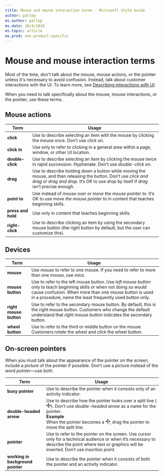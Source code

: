 ```yaml
---
title: Mouse and mouse interaction terms - Microsoft Style Guide
author: pallep
ms.author: pallep
ms.date: 10/4/2018
ms.topic: article
ms.prod: non-product-specific
---
```


# Mouse and mouse interaction terms

Most
of the time, don't talk about the mouse, mouse actions, or the pointer
unless it's necessary to avoid confusion. Instead, talk about
customer interactions with the UI. To learn more, see [Describing interactions with UI](~/procedures-instructions/describing-interactions-with-ui.md).

When you need to talk specifically about the mouse, mouse interactions, or the pointer, use these terms.

## Mouse actions

|      **Term**      |                                                                                                  **Usage**                                                                                                  |
|--------------------|-------------------------------------------------------------------------------------------------------------------------------------------------------------------------------------------------------------|
|     **click**      |                                                     Use to describe selecting an item with the mouse by clicking the mouse once. Don’t use *click on*.                                                      |
|    **click in**    |                                                        Use only to refer to clicking in a general area within a page, window, or other UI location.                                                         |
|  **double-click**  |                                         Use to describe selecting an item by clicking the mouse twice in rapid succession. Hyphenate. Don’t use *double-click on*.                                          |
|      **drag**      | Use to describe holding down a button while moving the mouse, and then releasing the button. Don’t use *click and drag* or *drag and drop*. It’s OK to use *drop* by itself if *drag* isn’t precise enough. |
|    **point to**    |                              Use instead of *mouse over* or *move the mouse pointer to*. It’s OK to use *move the mouse pointer to* in content that teaches beginning skills.                               |
| **press and hold** |                                                                             Use only in content that teaches beginning skills.                                                                              |
|  **right-click**   |                                    Use to describe clicking an item by using the secondary mouse button (the right button by default, but the user can customize this).                                     |

## Devices

|        **Term**        |                                                                                                                   **Usage**                                                                                                                   |
|------------------------|-----------------------------------------------------------------------------------------------------------------------------------------------------------------------------------------------------------------------------------------------|
|       **mouse**        |                                               Use *mouse* to refer to one mouse. If you need to refer to more than one mouse, use *mice.*                                                 |
|    **mouse button**    | Use to refer to the left mouse button. Use *left mouse button* only to teach beginning skills or when not doing so would cause confusion. When more than one mouse button is used in a procedure, name the least frequently used button only. |
| **right mouse button** |                         Use to refer to the secondary mouse button. By default, this is the right mouse button. Customers who change the default understand that *right mouse button* indicates the secondary button.                         |
|    **wheel button**    |                                                              Use to refer to the third or middle button on the mouse. Customers *rotate* the wheel and *click* the wheel button.                                                              |

## On-screen pointers

When you
must talk about the appearance of the pointer on the screen, include
a picture of the pointer if possible. Don’t use a picture instead
of the word *pointer*—use both<em>.</em>

|**Term**|**Usage**|
|---|---|
|**busy pointer**|Use to describe the pointer when it consists only of an activity indicator.|
|**double-headed arrow**|Use to describe how the pointer looks over a split line (<img src="media/mouse-mouse-interaction-terms/1502439723.png" />). Don’t use *double-headed arrow* as a name for the pointer. <br />**Example**<br />When the pointer becomes a <img src="media/mouse-mouse-interaction-terms/270050385.png" />, drag the pointer to move the split line.|
|**pointer**|Use to refer to the pointer on the screen. Use *cursor* only for a technical audience or when it’s necessary to describe the point where text or graphics will be inserted. Don’t use *insertion point*.|
|**working in background pointer**|Use to describe the pointer when it consists of both the pointer and an activity indicator.|

